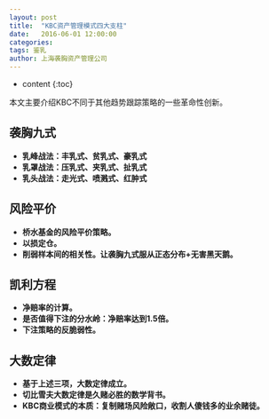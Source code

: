 ```yaml
---
layout: post
title:  "KBC资产管理模式四大支柱"
date:   2016-06-01 12:00:00
categories: 
tags: 鉴乳
author: 上海袭胸资产管理公司
---
```


* content
{:toc}

本文主要介绍KBC不同于其他趋势跟踪策略的一些革命性创新。

## 袭胸九式
* **乳峰战法：丰乳式、贫乳式、豪乳式**
* **乳罩战法：压乳式、夹乳式、扯乳式**
* **乳头战法：走光式、喷溅式、红肿式**


## 风险平价
   * **桥水基金的风险平价策略。** 
   * **以损定仓。**
   * **削弱样本间的相关性。让袭胸九式服从正态分布+无害黑天鹅。** 
 
 
## 凯利方程
   * **净赔率的计算。** 
   * **是否值得下注的分水岭：净赔率达到1.5倍。** 
   * **下注策略的反脆弱性。** 
   
   
## 大数定律
   * **基于上述三项，大数定律成立。** 
   * **切比雪夫大数定律是久赌必胜的数学背书。** 
   * **KBC商业模式的本质：复制赌场风险敞口，收割人傻钱多的业余赌徒。** 
